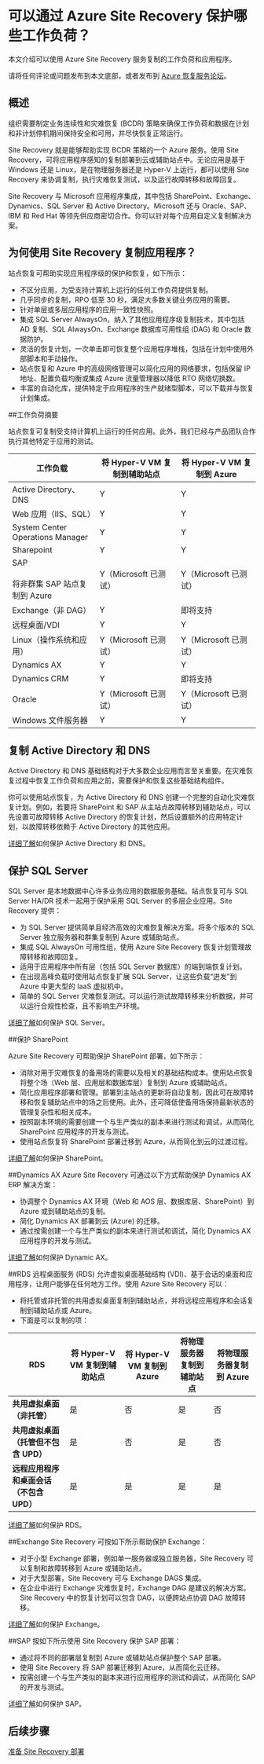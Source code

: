 <properties
    pageTitle="可以通过 Azure Site Recovery 保护哪些工作负荷？"
    description="Azure Site Recovery 可以协调本地虚拟机和物理服务器到 Azure 或辅助本地站点的复制、故障转移和恢复，从而保护工作负荷和应用程序"
    services="site-recovery"
    documentationcenter=""
    author="rayne-wiselman"
    manager="cfreeman"
    editor="" />
<tags
    ms.assetid="4953948f-26c0-4699-8fe7-59d3bfc1d3da"
    ms.service="site-recovery"
    ms.devlang="na"
    ms.topic="get-started-article"
    ms.tgt_pltfrm="na"
    ms.workload="storage-backup-recovery"
    ms.date="02/06/2017"
    wacn.date="03/10/2017"
    ms.author="raynew" />  


# 可以通过 Azure Site Recovery 保护哪些工作负荷？


本文介绍可以使用 Azure Site Recovery 服务复制的工作负荷和应用程序。

请将任何评论或问题发布到本文底部，或者发布到 [Azure 恢复服务论坛](https://social.msdn.microsoft.com/Forums/zh-cn/home?forum=hypervrecovmgr)。

## 概述

组织需要制定业务连续性和灾难恢复 (BCDR) 策略来确保工作负荷和数据在计划和非计划停机期间保持安全和可用，并尽快恢复正常运行。

Site Recovery 就是能够帮助实现 BCDR 策略的一个 Azure 服务。使用 Site Recovery，可将应用程序感知的复制部署到云或辅助站点中。无论应用是基于 Windows 还是 Linux，是在物理服务器还是 Hyper-V 上运行，都可以使用 Site Recovery 来协调复制，执行灾难恢复测试，以及运行故障转移和故障回复。


Site Recovery 与 Microsoft 应用程序集成，其中包括 SharePoint、Exchange、Dynamics、SQL Server 和 Active Directory。Microsoft 还与 Oracle、SAP、IBM 和 Red Hat 等领先供应商密切合作。你可以针对每个应用自定义复制解决方案。

## 为何使用 Site Recovery 复制应用程序？

站点恢复可帮助实现应用程序级的保护和恢复，如下所示：

- 不区分应用，为受支持计算机上运行的任何工作负荷提供复制。
- 几乎同步的复制，RPO 低至 30 秒，满足大多数关键业务应用的需要。
- 针对单层或多层应用程序的应用一致性快照。
- 集成 SQL Server AlwaysOn，纳入了其他应用程序级复制技术，其中包括 AD 复制、SQL AlwaysOn、Exchange 数据库可用性组 (DAG) 和 Oracle 数据防护。
- 灵活的恢复计划，一次单击即可恢复整个应用程序堆栈，包括在计划中使用外部脚本和手动操作。
- 站点恢复和 Azure 中的高级网络管理可以简化应用的网络要求，包括保留 IP 地址、配置负载均衡或集成 Azure 流量管理器以降低 RTO 网络切换数。
-  丰富的自动化库，提供特定于应用程序的生产就绪型脚本，可以下载并与恢复计划集成。


##<a id="workload-guidance-summary"></a><a name="workload-summary"></a>工作负荷摘要


站点恢复可复制受支持计算机上运行的任何应用。此外，我们已经与产品团队合作执行其他特定于应用的测试。

**工作负载** | **将 Hyper-V VM 复制到辅助站点** | **将 Hyper-V VM 复制到 Azure** 
---|---|---
Active Directory、DNS | Y | Y 
Web 应用（IIS、SQL） | Y | Y 
System Center Operations Manager | Y | Y 
Sharepoint | Y | Y 
SAP<br/><br/>将非群集 SAP 站点复制到 Azure | Y（Microsoft 已测试） | Y（Microsoft 已测试） 
Exchange（非 DAG） | Y | 即将支持 
远程桌面/VDI | Y | Y 
Linux（操作系统和应用） | Y（Microsoft 已测试） | Y（Microsoft 已测试） 
Dynamics AX | Y | Y 
Dynamics CRM | Y | 即将支持 
Oracle | Y（Microsoft 已测试） | Y（Microsoft 已测试） 
Windows 文件服务器 | Y | Y 


## 复制 Active Directory 和 DNS

Active Directory 和 DNS 基础结构对于大多数企业应用而言至关重要。在灾难恢复过程中恢复工作负荷和应用之前，需要保护和恢复这些基础结构组件。

你可以使用站点恢复，为 Active Directory 和 DNS 创建一个完整的自动化灾难恢复计划。例如，若要将 SharePoint 和 SAP 从主站点故障转移到辅助站点，可以先设置可故障转移 Active Directory 的恢复计划，然后设置额外的应用特定计划，以故障转移依赖于 Active Directory 的其他应用。

[详细了解](/documentation/articles/site-recovery-active-directory/)如何保护 Active Directory 和 DNS。

## 保护 SQL Server

SQL Server 是本地数据中心许多业务应用的数据服务基础。站点恢复可与 SQL Server HA/DR 技术一起用于保护采用 SQL Server 的多层企业应用。Site Recovery 提供：

- 为 SQL Server 提供简单且经济高效的灾难恢复解决方案。将多个版本的 SQL Server 独立服务器和群集复制到 Azure 或辅助站点。
- 集成 SQL AlwaysOn 可用性组，使用 Azure Site Recovery 恢复计划管理故障转移和故障回复。
- 适用于应用程序中所有层（包括 SQL Server 数据库）的端到端恢复计划。
- 在出现高峰负载时使用站点恢复扩展 SQL Server，让这些负载“迸发”到 Azure 中更大型的 IaaS 虚拟机中。
- 简单的 SQL Server 灾难恢复测试。可以运行测试故障转移来分析数据，并可以运行合规性检查，且不影响生产环境。

[详细了解](/documentation/articles/site-recovery-sql/)如何保护 SQL Server。

##<a name="sharepoint"></a><a name="protect-sharepoint"></a>保护 SharePoint

Azure Site Recovery 可帮助保护 SharePoint 部署，如下所示：

- 消除对用于灾难恢复的备用场的需要以及相关的基础结构成本。使用站点恢复将整个场（Web 层、应用层和数据库层）复制到 Azure 或辅助站点。
- 简化应用程序部署和管理。部署到主站点的更新将自动复制，因此可在故障转移和恢复辅助站点中的场之后使用。此外，还可降低使备用场保持最新状态的管理复杂性和相关成本。
- 按照副本环境的需要创建一个与生产类似的副本来进行测试和调试，从而简化 SharePoint 应用程序的开发与测试。
- 使用站点恢复将 SharePoint 部署迁移到 Azure，从而简化到云的过渡过程。

[详细了解](https://gallery.technet.microsoft.com/SharePoint-DR-Solution-f6b4aeae)如何保护 SharePoint。



##<a id="dynamics-ax"></a><a name="protect-dynamics-ax"></a>Dynamics AX
Azure Site Recovery 可通过以下方式帮助保护 Dynamics AX ERP 解决方案：

- 协调整个 Dynamics AX 环境（Web 和 AOS 层、数据库层、SharePoint）到 Azure 或到辅助站点的复制。
- 简化 Dynamics AX 部署到云 (Azure) 的迁移。
- 通过按需创建一个与生产类似的副本来进行测试和调试，简化 Dynamics AX 应用程序的开发与测试。

[详细了解](https://gallery.technet.microsoft.com/Dynamics-AX-DR-Solution-b2a76281)如何保护 Dynamic AX。

##<a id="rds"></a><a name="protect-rds"></a>RDS 
远程桌面服务 (RDS) 允许虚拟桌面基础结构 (VDI)、基于会话的桌面和应用程序，让用户能够在任何地方工作。使用 Azure Site Recovery 可以：

- 将托管或非托管的共用虚拟桌面复制到辅助站点，并将远程应用程序和会话复制到辅助站点或 Azure。
- 下面是可以复制的项：

**RDS** | **将 Hyper-V VM 复制到辅助站点** | **将 Hyper-V VM 复制到 Azure** | **将物理服务器复制到辅助站点** | **将物理服务器复制到 Azure**
---|---|---|---|---
**共用虚拟桌面（非托管）** | 是 | 否 | 是 | 否
**共用虚拟桌面（托管但不包含 UPD）** | 是 | 否 | 是 | 否
**远程应用程序和桌面会话（不包含 UPD）** | 是 | 是 | 是 | 是


[详细了解](https://gallery.technet.microsoft.com/Remote-Desktop-DR-Solution-bdf6ddcb)如何保护 RDS。



##<a id="exchange"></a><a name="protect-exchange"></a>Exchange
Site Recovery 可按如下所示帮助保护 Exchange：

- 对于小型 Exchange 部署，例如单一服务器或独立服务器，Site Recovery 可以复制和故障转移到 Azure 或辅助站点。
- 对于大型部署，Site Recovery 可与 Exchange DAGS 集成。
- 在企业中进行 Exchange 灾难恢复时，Exchange DAG 是建议的解决方案。Site Recovery 中的恢复计划可以包含 DAG，以便跨站点协调 DAG 故障转移。


[详细了解](https://gallery.technet.microsoft.com/Exchange-DR-Solution-using-11a7dcb6)如何保护 Exchange。


##<a id="sap"></a><a name="protect-sap"></a>SAP
按如下所示使用 Site Recovery 保护 SAP 部署：

- 通过将不同的部署层复制到 Azure 或辅助站点保护整个 SAP 部署。
- 使用 Site Recovery 将 SAP 部署迁移到 Azure，从而简化云迁移。
- 按需创建一个与生产类似的副本来进行应用程序的测试和调试，从而简化 SAP 的开发与测试。

[详细了解](http://aka.ms/asr-sap)如何保护 SAP。

## 后续步骤

[准备 Site Recovery 部署](/documentation/articles/site-recovery-best-practices/)

<!---HONumber=Mooncake_0306_2017-->
<!--Update_Description: wording update-->